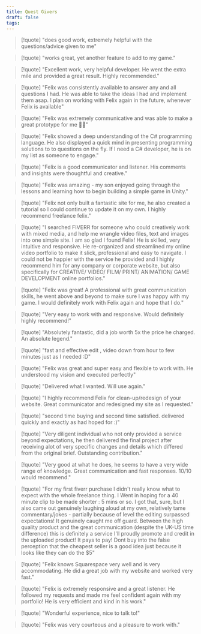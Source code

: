 ```yaml
---
title: Quest Givers
draft: false
tags:
---
```


> [!quote]
> "does good work, extremely helpful with the questions/advice given to me"

> [!quote]
> "works great, yet another feature to add to my game."

> [!quote]
> "Excellent work, very helpful developer. He went the extra mile and provided a great result. Highly recommended."

> [!quote]
> "Felix was consistently available to answer any and all questions I had. He was able to take the ideas I had and implement them asap. I plan on working with Felix again in the future, whenever Felix is available"

> [!quote]
> "Felix was extremely communicative and was able to make a great prototype for me 👍🏽"

> [!quote]
> "Felix showed a deep understanding of the C# programming language. He also displayed a quick mind in presenting programming solutions to to questions on the fly. If I need a C# developer, he is on my list as someone to engage."

> [!quote]
> "Felix is a good communicator and listener. His comments and insights were thoughtful and creative."

> [!quote]
> "Felix was amazing - my son enjoyed going through the lessons and learning how to begin building a simple game in Unity."

> [!quote]
> "Felix not only built a fantastic site for me, he also created a tutorial so I could continue to update it on my own. I highly recommend freelance felix."

> [!quote]
> "I searched FIVERR for someone who could creatively work with mixed media, and help me wrangle video files, text and images into one simple site. I am so glad I found Felix! He is skilled, very intuitive and responsive. He re-organized and streamlined my online video portfolio to make it slick, professional and easy to navigate. I could not be happier with the service he provided and I highly recommend him for any company or corporate website, but also specifically for CREATIVE/ VIDEO/ FILM/ PRINT/ ANIMATION/ GAME DEVELOPMENT online portfolios."

> [!quote]
> "Felix was great! A professional with great communication skills, he went above and beyond to make sure I was happy with my game. I would definitely work with Felix again and hope that I do."

> [!quote]
> "Very easy to work with and responsive. Would definitely highly recommend!"

> [!quote]
> "Absolutely fantastic, did a job worth 5x the price he charged. An absolute legend."

> [!quote]
> "fast and effective edit , video down from hour to few minutes just as I needed :D"

> [!quote]
> "Felix was great and super easy and flexible to work with. He understood my vision and executed perfectly"

> [!quote]
> "Delivered what I wanted. Will use again."

> [!quote]
> "I highly recommend Felix for clean-up/redesign of your website. Great communicator and redesigned my site as I requested."

> [!quote]
> "second time buying and second time satisfied. delivered quickly and exactly as had hoped for :)"

> [!quote]
> "Very diligent individual who not only provided a service beyond expectations, he then delivered the final project after receiving alot of very specific changes and details which differed from the original brief. Outstanding contribution."

> [!quote]
> "Very good at what he does, he seems to have a very wide range of knowledge. Great communication and fast responses. 10/10 would recommend."

> [!quote]
> "For my first fiverr purchase I didn't really know what to expect with the whole freelance thing. I Went in hoping for a 40 minute clip to be made shorter : 5 mins or so. I got that, sure, but I also came out genuinely laughing aloud at my own, relatively tame commentary/jokes - partially because of level the editing surpassed expectations! It genuinely caught me off guard. Between the high quality product and the great communication (despite the UK-US time difference) this is definitely a service I'll proudly promote and credit in the uploaded product! It pays to pay! Dont buy into the false perception that the cheapest seller is a good idea just because it looks like they can do the $5"

> [!quote]
> "Felix knows Squarespace very well and is very accommodating. He did a great job with my website and worked very fast."

> [!quote]
> "Felix is extremely responsive and a great listener. He followed my requests and made me feel confident again with my portfolio! He is very efficient and kind in his work."

> [!quote]
> "Wonderful experience, nice to talk to!"

> [!quote]
> "Felix was very courteous and a pleasure to work with."

